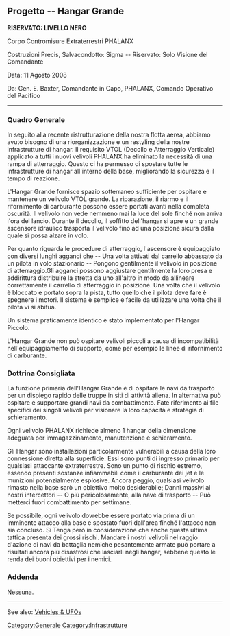 ## Progetto -- Hangar Grande

**RISERVATO: LIVELLO NERO**

Corpo Contromisure Extraterrestri PHALANX

Costruzioni Precis, Salvacondotto: Sigma -- Riservato: Solo Visione del
Comandante

Data: 11 Agosto 2008

Da: Gen. E. Baxter, Comandante in Capo, PHALANX, Comando Operativo del
Pacifico

------------------------------------------------------------------------

### Quadro Generale

In seguito alla recente ristrutturazione della nostra flotta aerea,
abbiamo avuto bisogno di una riorganizzazione e un restyling della
nostre infrastrutture di hangar. Il requisito VTOL (Decollo e
Atterraggio Verticale) applicato a tutti i nuovi velivoli PHALANX ha
eliminato la necessità di una rampa di atterraggio. Questo ci ha
permesso di spostare tutte le infrastrutture di hangar all'interno della
base, migliorando la sicurezza e il tempo di reazione.

L'Hangar Grande fornisce spazio sotterraneo sufficiente per ospitare e
mantenere un velivolo VTOL grande. La riparazione, il riarmo e il
rifornimento di carburante possono essere portati avanti nella completa
oscurità. Il velivolo non vede nemmeno mai la luce del sole finché non
arriva l'ora del lancio. Durante il decollo, il soffitto dell'hangar si
apre e un grande ascensore idraulico trasporta il velivolo fino ad una
posizione sicura dalla quale si possa alzare in volo.

Per quanto riguarda le procedure di atterraggio, l'ascensore è
equipaggiato con diversi lunghi agganci che -- Una volta attivati dal
carrello abbassato da un pilota in volo stazionario -- Pongono
gentilmente il velivolo in posizione di atterraggio.Gli agganci possono
aggiustare gentilmente la loro presa e addirittura distribuire la
stretta da uno all'altro in modo da allineare correttamente il carrello
di atterraggio in posizione. Una volta che il velivolo è bloccato e
portato sopra la pista, tutto quello che il pilota deve fare è spegnere
i motori. Il sistema è semplice e facile da utilizzare una volta che il
pilota vi si abitua.

Un sistema praticamente identico è stato implementato per l'Hangar
Piccolo.

L'Hangar Grande non può ospitare velivoli piccoli a causa di
incompatibilità nell'equipaggiamento di supporto, come per esempio le
linee di rifornimento di carburante.

### Dottrina Consigliata

La funzione primaria dell'Hangar Grande è di ospitare le navi da
trasporto per un dispiego rapido delle truppe in siti di attività
aliena. In alternativa può ospitare e supportare grandi navi da
combattimento. Fate riferimento ai file specifici dei singoli velivoli
per visionare la loro capacità e strategia di schieramento.

Ogni velivolo PHALANX richiede almeno 1 hangar della dimensione adeguata
per immagazzinamento, manutenzione e schieramento.

Gli Hangar sono installazioni particolarmente vulnerabili a causa della
loro connessione diretta alla superficie. Essi sono punti di ingresso
primario per qualsiasi attaccante extraterrestre. Sono un punto di
rischio estremo, essendo presenti sostanze infiammabili come il
carburante dei jet e le munizioni potenzialmente esplosive. Ancora
peggio, qualsiasi velivolo rimasto nella base sarò un obiettivo molto
desiderabile; Danni massivi ai nostri intercettori -- O più
pericolosamente, alla nave di trasporto -- Può metterci fuori
combattimento per settimane.

Se possibile, ogni velivolo dovrebbe essere portato via prima di un
imminente attacco alla base e spostato fuori dall'area finché l'attacco
non sia concluso. Si Tenga però in considerazione che anche questa
ultima tattica presenta dei grossi rischi. Mandare i nostri velivoli nel
raggio d'azione di navi da battaglia nemiche pesantemente armate può
portare a risultati ancora più disastrosi che lasciarli negli hangar,
sebbene questo le renda dei buoni obiettivi per i nemici.

### Addenda

Nessuna.

------------------------------------------------------------------------

See also: [Vehicles & UFOs](Vehicles_&_UFOs "wikilink")

[Category:Generale](Category:Generale "wikilink")
[Category:Infrastrutture](Category:Infrastrutture "wikilink")